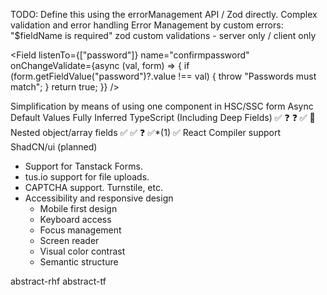TODO: Define this using the errorManagement API / Zod directly.
Complex validation and error handling
Error Management by custom errors: "$fieldName is required"
zod custom validations - server only / client only

<Field
listenTo={["password"]}
name="confirmpassword"
onChangeValidate={async (val, form) => {
    if (form.getFieldValue("password")?.value !== val) {
    throw "Passwords must match";
    }
    return true;
}}
/>

Simplification by means of using one component in HSC/SSC form
Async Default Values
Fully Inferred TypeScript (Including Deep Fields)	✅	❓	❓	✅	🛑
Nested object/array fields	✅	✅	❓	✅*(1)	✅
React Compiler support
ShadCN/ui (planned)

- Support for Tanstack Forms.
- tus.io support for file uploads.
- CAPTCHA support. Turnstile, etc.
- Accessibility and responsive design
    - Mobile first design
    - Keyboard access
    - Focus management
    - Screen reader
    - Visual color contrast
    - Semantic structure

abstract-rhf
abstract-tf
